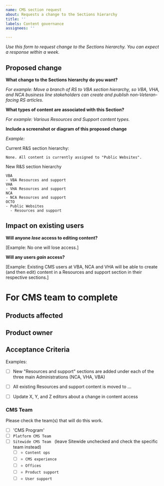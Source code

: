 ```yaml
---
name: CMS section request
about: Requests a change to the Sections hierarchy
title: ''
labels: Content governance
assignees: ''

---
```


_Use this form to request change to the Sections hierarchy. You can expect a response within a week._

## Proposed change

**What change to the Sections hierarchy do you want?** 

_For example: Move a branch of RS to VBA section hierarchy, so VBA, VHA, and NCA business line stakeholders can create and publish non-Veteran-facing RS articles._


**What types of content are associated with this Section?**

_For example: Various Resources and Support content types._

**Include a screenshot or diagram of this proposed change**

_Example:_

Current R&S section hierarchy:  

```
None. All content is currently assigned to "Public Websites". 
```

New R&S section hierarchy

```
VBA
- VBA Resources and support
VHA
- VHA Resources and support
NCA
- NCA Resources and support
OCTO 
- Public Websites
  - Resources and support
```



## Impact on existing users 

**Will anyone _lose_ access to editing content?**

[Example: No one will lose access.]

**Will any users _gain_ access?**

[Example: Existing CMS users at VBA, NCA and VHA will be able to create (and then edit) content in a Resources and support section in their respective sections.]


# For CMS team to complete 

## Products affected



## Product owner




## Acceptance Criteria

Examples: 
- [ ] New "Resources and support" sections are added under each of the three main Administrations (NCA, VHA, VBA)
- [ ] All existing Resources and support content is moved to ...
- [ ] Update X, Y, and Z editors about a change in content access




### CMS Team
Please check the team(s) that will do this work. 

- [ ] 'CMS Program'
- [ ] `Platform CMS Team`
- [ ] `Sitewide CMS Team ` (leave Sitewide unchecked and check the specific team instead)
  - [ ] `⭐️ Content ops`
  - [ ] `⭐️ CMS experience`
  - [ ] `⭐️ Offices`
  - [ ] `⭐️ Product support`
  - [ ] `⭐️ User support`
